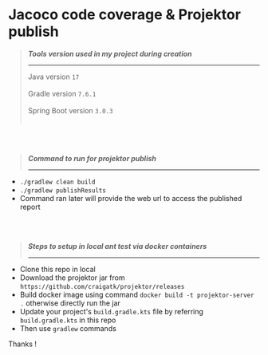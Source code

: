 # Jacoco code coverage & Projektor publish

> **_Tools version used in my project during creation_**
>__________
> Java version `17` <br/><br/>
> Gradle version `7.6.1` <br/><br/>
> Spring Boot version `3.0.3` <br/><br/>

<br/><br/>

> **_Command to run for projektor publish_**
>____________________
* `./gradlew clean build` 
* `./gradlew publishResults`
* Command ran later will provide the web url to access the published report

<br/><br/>

> **_Steps to setup in local ant test via docker containers_**
>____________________
* Clone this repo in local
* Download the projektor jar from `https://github.com/craigatk/projektor/releases`
* Build docker image using command `docker build -t projektor-server .` otherwise directly run the jar
* Update your project's `build.gradle.kts` file by referring `build.gradle.kts` in this repo
* Then use `gradlew` commands 

Thanks !